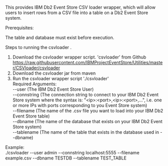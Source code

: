 This provides IBM Db2 Event Store CSV loader wrapper, which will allow users to insert rows from a CSV file into a table on a Db2 Event Store system. 

Prerequisites:

The table and database must exist before execution.



Steps to running the csvloader . 

1. Download the csvloader wrapper script. 'csvloader' from Github <br />
  https://raw.githubusercontent.com/IBMProjectEventStore/Utilities/master/CSVloader/csvloader <br />
2. Download the csvloader jar from maven <br />
3. Run the csvloader wrapper script './csvloader' <br />
Required Arguments:  <br />
--user (The IBM Db2 Event Store User) <br />
--connstring (The connection string to connect to your IBM Db2 Event Store system where the syntax is: \"\<ip\>:\<port\>,\<ip\>:\<port\>,…\", i.e. one or more IPs with ports corresponding to you Event Store system) <br />
--filename (The name of the .csv file you want to load into your IBM Db2 Event Store table) <br />
--dbname (The name of the database that exists on your IBM Db2 Event Store system) <br />
--tablename (The name of the table that exists in the database used in --dbname) <br />

Example:  <br />
  ./csvloader --user admin --connstring localhost:5555 --filename example.csv --dbname TESTDB --tablename TEST_TABLE <br />
